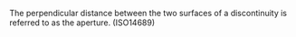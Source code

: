 The perpendicular distance between the two surfaces of a discontinuity is referred to as the aperture. (ISO14689)
